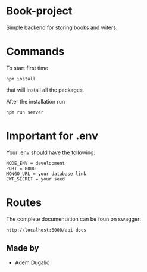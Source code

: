 # Book-project
Simple backend for storing books and witers.


# Commands

To start first time

```
npm install
```
that will install all the packages.


After the installation run 
```
npm run server
```

# Important for .env

Your .env should have the following:
```
NODE_ENV = development
PORT = 8000
MONGO_URL = your database link
JWT_SECRET = your seed
```

# Routes 

The complete documentation can be foun on swagger:

```
http://localhost:8000/api-docs

```

## Made by 
- Adem Dugalić
